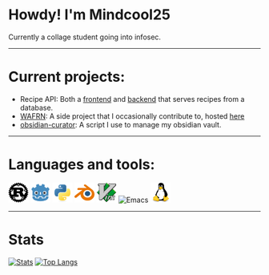 # Howdy! I'm Mindcool25
Currently a collage student going into infosec.

---
# Current projects:
- Recipe API: Both a [frontend](https://github.com/Mindcool25/recipeAPI-frontend) and [backend](https://github.com/Mindcool25/recipeAPI-backend) that serves recipes from a database.
- [WAFRN](https://github.com/gabboman/wafrn): A side project that I occasionally contribute to, hosted [here](https://app.wafrn.net)
- [obsidian-curator](https://github.com/Mindcool25/obsidian-curator): A script I use to manage my obsidian vault.
---
# Languages and tools:
<div>
<img src="https://github.com/devicons/devicon/blob/master/icons/rust/rust-plain.svg" title="Rust" alt="Rust" width="40" height="40"/>
<img src="https://github.com/devicons/devicon/blob/master/icons/godot/godot-original.svg" title="Godot" alt="Godot" width="40" height="40"/>
<img src="https://github.com/devicons/devicon/blob/master/icons/python/python-original.svg" title="Python" alt="Python" width="40" height="40"/>
<img src="https://github.com/devicons/devicon/blob/master/icons/blender/blender-original.svg" title="Blender" alt="Blener" width="40" height="40"/>
<img src="https://github.com/devicons/devicon/blob/master/icons/vim/vim-original.svg" title="Vim" alt="Vim" width="40" height="40"/>
<img src="https://upload.wikimedia.org/wikipedia/commons/0/08/EmacsIcon.svg" title="Emacs" alt="Emacs" width="40" height="40"/>
<img src="https://github.com/devicons/devicon/blob/master/icons/linux/linux-original.svg" title="Linux" alt="Linux" width="40" height="40"/>
</div>

---
# Stats
[![Stats](https://github-readme-stats.vercel.app/api?username=Mindcool25&show_icons=true&theme=gruvbox#gh-dark-mode-only)](https://github.com/anuraghazra/github-readme-stats#gh-dark-mode-only)
[![Top Langs](https://github-readme-stats.vercel.app/api/top-langs/?username=Mindcool25&theme=gruvbox&layout=compact&hide=Vim%20Script,Makefile&exclude_repo=vexTeamZtesting#gh-dark-mode-only)](https://github.com/anuraghazra/github-readme-stats)
